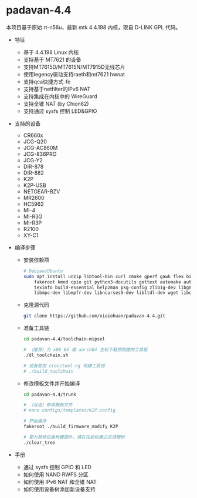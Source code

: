 # padavan-4.4 #

本项目基于原始 rt-n56u，最新 mtk 4.4.198 内核，取自 D-LINK GPL 代码。

- 特征
  - 基于 4.4.198 Linux 内核
  - 支持基于 MT7621 的设备
  - 支持MT7615D/MT7615N/MT7915D无线芯片
  - 使用legency驱动支持raeth和mt7621 hwnat
  - 支持qca快捷方式-fe
  - 支持基于netfilter的IPv6 NAT
  - 支持集成在内核中的 WireGuard
  - 支持全锥 NAT (by Chion82)
  - 支持通过 sysfs 控制 LED&GPIO


- 支持的设备
  - CR660x
  - JCG-Q20
  - JCG-AC860M
  - JCG-836PRO
  - JCG-Y2
  - DIR-878
  - DIR-882
  - K2P
  - K2P-USB
  - NETGEAR-BZV
  - MR2600
  - HC5962
  - MI-4
  - MI-R3G
  - MI-R3P
  - R2100
  - XY-C1

- 编译步骤
  - 安装依赖项
    ```sh
    # Debian/Ubuntu
    sudo apt install unzip libtool-bin curl cmake gperf gawk flex bison nano xxd \
        fakeroot kmod cpio git python3-docutils gettext automake autopoint \
        texinfo build-essential help2man pkg-config zlib1g-dev libgmp3-dev \
        libmpc-dev libmpfr-dev libncurses5-dev libltdl-dev wget libc-dev-bin

    ```
  - 克隆源代码
    ```sh
    git clone https://github.com/xiaiohuan/padavan-4.4.git
    ```
  - 准备工具链
    ```sh
    cd padavan-4.4/toolchain-mipsel

    # （推荐）为 x86_64 或 aarch64 主机下载预构建的工具链
    ./dl_toolchain.sh

    # 或者使用 crosstool-ng 构建工具链
    # ./build_toolchain
    ```
  - 修改模板文件并开始编译
    ```sh
    cd padavan-4.4/trunk

    # （可选）修改模板文件
    # nano configs/templates/K2P.config

    # 开始编译
    fakeroot ./build_firmware_modify K2P

    # 要为其他设备构建固件，请在先前构建之后清理树
    ./clear_tree
    ```

- 手册
  - 通过 sysfs 控制 GPIO 和 LED
  - 如何使用 NAND RWFS 分区
  - 如何使用 IPv6 NAT 和全锥 NAT
  - 如何使用设备树添加新设备支持
